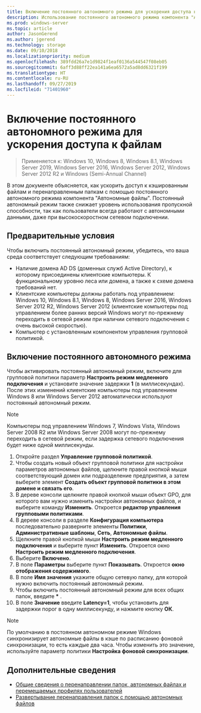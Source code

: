 ```yaml
---
title: Включение постоянного автономного режима для ускорения доступа к файлам
description: Использование постоянного автономного режима компонента "Автономные файлы" для более быстрого доступа к кэшированным файлам и перенаправленным папкам.
ms.prod: windows-server
ms.topic: article
author: JasonGerend
ms.author: jgerend
ms.technology: storage
ms.date: 09/10/2018
ms.localizationpriority: medium
ms.openlocfilehash: 389fdd26a7e1d9824f1eaf0136a544547f08eb05
ms.sourcegitcommit: 6aff3d88ff22ea141a6ea6572a5ad8dd6321f199
ms.translationtype: HT
ms.contentlocale: ru-RU
ms.lasthandoff: 09/27/2019
ms.locfileid: "71401960"
---
```

# <a name="enable-always-offline-mode-for-faster-access-to-files"></a>Включение постоянного автономного режима для ускорения доступа к файлам

>Применяется к: Windows 10, Windows 8, Windows 8.1, Windows Server 2019, Windows Server 2016, Windows Server 2012, Windows Server 2012 R2 и Windows (Semi-Annual Channel)

В этом документе объясняется, как ускорить доступ к кэшированным файлам и перенаправленным папкам с помощью постоянного автономного режима компонента "Автономные файлы". Постоянный автономный режим также снижает уровень использования пропускной способности, так как пользователи всегда работают с автономными данными, даже при высокоскоростном сетевом подключении.

## <a name="prerequisites"></a>Предварительные условия

Чтобы включить постоянный автономный режим, убедитесь, что ваша среда соответствует следующим требованиям:

- Наличие домена AD DS (доменных служб Active Directory), к которому присоединены клиентские компьютеры. К функциональному уровню леса или домена, а также к схеме домена требований нет.
- Клиентские компьютеры должны работать под управлением: Windows 10, Windows 8.1, Windows 8, Windows Server 2016, Windows Server 2012 R2, Windows Server 2012 (клиентские компьютеры под управлением более ранних версий Windows могут по-прежнему переходить в сетевой режим при наличии сетевого подключения с очень высокой скоростью).
- Компьютер с установленным компонентом управления групповой политикой.

## <a name="enable-always-offline-mode"></a>Включение постоянного автономного режима

Чтобы активировать постоянный автономный режим, включите для групповой политики параметр **Настроить режим медленного подключения** и установите значение задержки **1** (в миллисекундах). После этих изменений клиентские компьютеры под управлением Windows 8 или Windows Server 2012 автоматически используют постоянный автономный режим.

>[!NOTE]
>Компьютеры под управлением Windows 7, Windows Vista, Windows Server 2008 R2 или Windows Server 2008 могут по-прежнему переходить в сетевой режим, если задержка сетевого подключения будет ниже одной миллисекунды.

1. Откройте раздел **Управление групповой политикой**.
2. Чтобы создать новый объект групповой политики для настройки параметров автономных файлов, щелкните правой кнопкой мыши соответствующий домен или подразделение предприятия, а затем выберите элемент **Создать объект групповой политики в этом домене и связать его**.
3. В дереве консоли щелкните правой кнопкой мыши объект GPO, для которого вам нужно изменить настройки автономных файлов, и выберите команду **Изменить**. Откроется **редактор управления групповыми политиками**.
4. В дереве консоли в разделе **Конфигурация компьютера** последовательно разверните элементы **Политики**, **Административные шаблоны**, **Сеть**, **Автономные файлы**.
5. Щелкните правой кнопкой мыши **Настроить режим медленного подключения** и выберите пункт **Изменить**. Откроется окно **Настроить режим медленного подключения**.
6. Выберите **Включено**.
7. В поле **Параметры** выберите пункт **Показывать**. Откроется **окно отображения содержимого**.
8. В поле **Имя значения** укажите общую сетевую папку, для которой нужно включить постоянный автономный режим.
9. Чтобы включить постоянный автономный режим для всех общих папок, введите **\*** .
10. В поле **Значение** введите **Latency=1**, чтобы установить для задержки порог в одну миллисекунду, и нажмите кнопку **ОК**.

>[!NOTE]
>По умолчанию в постоянном автономном режиме Windows синхронизирует автономные файлы в кэше по расписанию фоновой синхронизации, то есть каждые два часа. Чтобы изменить это значение, используйте параметр политики **Настройка фоновой синхронизации**.

## <a name="more-information"></a>Дополнительные сведения

* [Общие сведения о перенаправлении папок, автономных файлах и перемещаемых профилях пользователей](folder-redirection-rup-overview.md)
* [Развертывание перенаправления папок с помощью автономных файлов](deploy-folder-redirection.md)